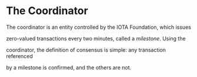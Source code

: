 # The Coordinator

The coordinator is an entity controlled by the IOTA Foundation, which issues

zero-valued transactions every two minutes, called a *milestone*. Using the

coordinator, the definition of consensus is simple: any transaction referenced

by a milestone is confirmed, and the others are not.